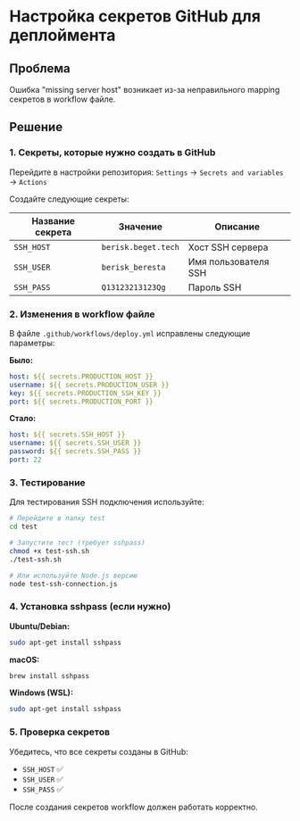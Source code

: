 # Настройка секретов GitHub для деплоймента

## Проблема
Ошибка "missing server host" возникает из-за неправильного mapping секретов в workflow файле.

## Решение

### 1. Секреты, которые нужно создать в GitHub

Перейдите в настройки репозитория: `Settings` → `Secrets and variables` → `Actions`

Создайте следующие секреты:

| Название секрета | Значение | Описание |
|------------------|----------|----------|
| `SSH_HOST` | `berisk.beget.tech` | Хост SSH сервера |
| `SSH_USER` | `berisk_beresta` | Имя пользователя SSH |
| `SSH_PASS` | `Q13123213123Qg` | Пароль SSH |

### 2. Изменения в workflow файле

В файле `.github/workflows/deploy.yml` исправлены следующие параметры:

**Было:**
```yaml
host: ${{ secrets.PRODUCTION_HOST }}
username: ${{ secrets.PRODUCTION_USER }}
key: ${{ secrets.PRODUCTION_SSH_KEY }}
port: ${{ secrets.PRODUCTION_PORT }}
```

**Стало:**
```yaml
host: ${{ secrets.SSH_HOST }}
username: ${{ secrets.SSH_USER }}
password: ${{ secrets.SSH_PASS }}
port: 22
```

### 3. Тестирование

Для тестирования SSH подключения используйте:

```bash
# Перейдите в папку test
cd test

# Запустите тест (требует sshpass)
chmod +x test-ssh.sh
./test-ssh.sh

# Или используйте Node.js версию
node test-ssh-connection.js
```

### 4. Установка sshpass (если нужно)

**Ubuntu/Debian:**
```bash
sudo apt-get install sshpass
```

**macOS:**
```bash
brew install sshpass
```

**Windows (WSL):**
```bash
sudo apt-get install sshpass
```

### 5. Проверка секретов

Убедитесь, что все секреты созданы в GitHub:
- `SSH_HOST` ✅
- `SSH_USER` ✅  
- `SSH_PASS` ✅

После создания секретов workflow должен работать корректно.
